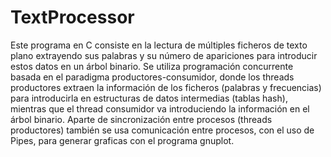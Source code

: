 # TextProcessor
Este programa en C consiste en la lectura de múltiples ficheros de texto plano extrayendo sus palabras y su número de apariciones para introducir estos datos en un árbol binario. Se utiliza programación concurrente basada en el paradigma productores-consumidor, donde los threads productores extraen la información de los ficheros (palabras y frecuencias) para introducirla en estructuras de datos intermedias (tablas hash), mientras que el thread consumidor va introduciendo la información en el árbol binario. Aparte de sincronización entre procesos (threads productores) también se usa comunicación entre procesos, con el uso de Pipes, para generar graficas con el programa gnuplot.
